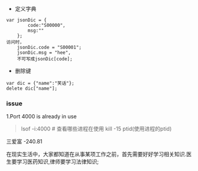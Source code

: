 * 定义字典

```
var jsonDic = {
		code:"S00000",
		msg:""
	};
访问时，
	jsonDic.code = "S00001";
	jsonDic.msg = "hee",
	不可写成jsonDic[code];
```
	
* 删除键

```
var dic = {"name":"笑话"};
delete dic["name"];
```


### issue
1.Port 4000 is already in use
> lsof -i:4000  # 查看哪些进程在使用
> kill -15 ptid(使用进程的ptid)

三爱富 -240.81

在现实生活中，大家都知道在从事某项工作之前，首先需要好好学习相关知识.医生要学习医药知识,律师要学习法律知识;
